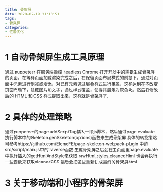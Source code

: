 ```yaml
---
title: 骨架屏
date: 2020-02-18 21:13:51
tags:
- 骨架屏
categories: 
- 性能优化
---
```

# 1 自动骨架屏生成工具原理
  通过 puppeteer 在服务端操控 headless Chrome 打开开发中的需要生成骨架屏的页面，在等待页面加载渲染完成之后，在保留页面布局样式的前提下，通过对页面中元素进行删减或增添，对已有元素通过层叠样式进行覆盖，这样达到在不改变页面布局下，隐藏图片和文字，通过样式覆盖，使得其展示为灰色块。然后将修改后的 HTML 和 CSS 样式提取出来，这样就是骨架屏了.
# 2 具体的处理策略
  通过puppeteer的page.addScriptTag插入一段js脚本，然后通过page.evaluate执行脚本中的Skeleton.genSkeleton(options)函数来生成骨架屏
  具体的转换策略可参考https://github.com/ElemeFE/page-skeleton-webpack-plugin 中的src/script/main.js中的traverse函数
  生成骨架屏之后会在主页面里page.evaluate中执行插入的getHtmlAndStyle来获取 rawHtml,styles,cleanedHtml
  也会再执行一些函数来获取cleanedCSS
  最后会把这些重新拼成最终的骨架屏html
  
# 3 关于移动端和小程序的骨架屏  